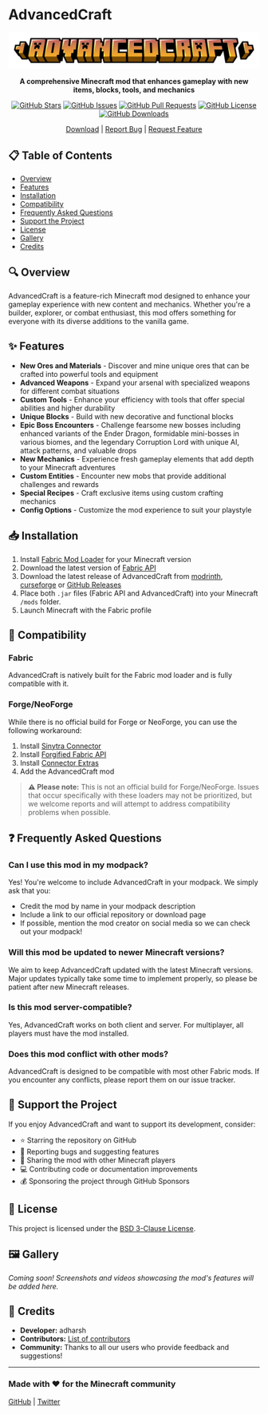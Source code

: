 # AdvancedCraft

<div align="center">

<img src="https://github.com/adharshgamingyt/AdvancedCraft/blob/master/.github/assets/big_logo.png" alt="AdvancedCraft Logo" style="width: 520px; height: auto;">

**A comprehensive Minecraft mod that enhances gameplay with new items, blocks, tools, and mechanics**

[![GitHub Stars](https://img.shields.io/github/stars/adharshgamingyt/AdvancedCraft?style=social)](https://github.com/adharshgamingyt/AdvancedCraft/stargazers)
[![GitHub Issues](https://img.shields.io/github/issues/adharshgamingyt/AdvancedCraft)](https://github.com/adharshgamingyt/AdvancedCraft/issues)
[![GitHub Pull Requests](https://img.shields.io/github/issues-pr/adharshgamingyt/AdvancedCraft)](https://github.com/adharshgamingyt/AdvancedCraft/pulls)
[![GitHub License](https://img.shields.io/github/license/adharshgamingyt/AdvancedCraft)](LICENSE)
[![GitHub Downloads](https://img.shields.io/github/downloads/adharshgamingyt/AdvancedCraft/total)](https://github.com/adharshgamingyt/AdvancedCraft/releases)

[Download](https://github.com/adharshgamingyt/AdvancedCraft/releases)  | [Report Bug](https://github.com/adharshgamingyt/AdvancedCraft/issues) | [Request Feature](https://github.com/adharshgamingyt/AdvancedCraft/issues)
</div>

## 📋 Table of Contents

- [Overview](#-overview)
- [Features](#-features)
- [Installation](#-installation)
- [Compatibility](#-compatibility)
- [Frequently Asked Questions](#-frequently-asked-questions)
- [Support the Project](#-support-the-project)
- [License](#-license)
- [Gallery](#-gallery)
- [Credits](#-credits)

## 🔍 Overview

AdvancedCraft is a feature-rich Minecraft mod designed to enhance your gameplay experience with new content and mechanics. Whether you're a builder, explorer, or combat enthusiast, this mod offers something for everyone with its diverse additions to the vanilla game.

## ✨ Features

- **New Ores and Materials** - Discover and mine unique ores that can be crafted into powerful tools and equipment
- **Advanced Weapons** - Expand your arsenal with specialized weapons for different combat situations
- **Custom Tools** - Enhance your efficiency with tools that offer special abilities and higher durability
- **Unique Blocks** - Build with new decorative and functional blocks
- **Epic Boss Encounters** - Challenge fearsome new bosses including enhanced variants of the Ender Dragon, formidable mini-bosses in various biomes, and the legendary Corruption Lord with unique AI, attack patterns, and valuable drops
- **New Mechanics** - Experience fresh gameplay elements that add depth to your Minecraft adventures
- **Custom Entities** - Encounter new mobs that provide additional challenges and rewards
- **Special Recipes** - Craft exclusive items using custom crafting mechanics
- **Config Options** - Customize the mod experience to suit your playstyle

## 📥 Installation

1. Install [Fabric Mod Loader](https://fabricmc.net/use/) for your Minecraft version
2. Download the latest version of [Fabric API](https://www.curseforge.com/minecraft/mc-mods/fabric-api)
3. Download the latest release of AdvancedCraft from [modrinth](https://modrinth.com/project/advanced-craft), [curseforge](https://www.curseforge.com/minecraft/mc-mods/advanced-craft) or [GitHub Releases](https://github.com/adharshgamingyt/AdvancedCraft/releases)
4. Place both `.jar` files (Fabric API and AdvancedCraft) into your Minecraft `/mods` folder.
5. Launch Minecraft with the Fabric profile

## 🔄 Compatibility

### Fabric
AdvancedCraft is natively built for the Fabric mod loader and is fully compatible with it.

### Forge/NeoForge
While there is no official build for Forge or NeoForge, you can use the following workaround:

1. Install [Sinytra Connector](https://modrinth.com/mod/connector)
2. Install [Forgified Fabric API](https://modrinth.com/mod/forgified-fabric-api)
3. Install [Connector Extras](https://modrinth.com/mod/connector-extras)
4. Add the AdvancedCraft mod

>**⚠️ Please note:** This is not an official build for Forge/NeoForge. Issues that occur specifically with these loaders may not be prioritized, but we welcome reports and will attempt to address compatibility problems when possible.

## ❓ Frequently Asked Questions

### Can I use this mod in my modpack?
Yes! You're welcome to include AdvancedCraft in your modpack. We simply ask that you:
- Credit the mod by name in your modpack description
- Include a link to our official repository or download page
- If possible, mention the mod creator on social media so we can check out your modpack!

### Will this mod be updated to newer Minecraft versions?
We aim to keep AdvancedCraft updated with the latest Minecraft versions. Major updates typically take some time to implement properly, so please be patient after new Minecraft releases.

### Is this mod server-compatible?
Yes, AdvancedCraft works on both client and server. For multiplayer, all players must have the mod installed.

### Does this mod conflict with other mods?
AdvancedCraft is designed to be compatible with most other Fabric mods. If you encounter any conflicts, please report them on our issue tracker.

## 💖 Support the Project

If you enjoy AdvancedCraft and want to support its development, consider:

- ⭐ Starring the repository on GitHub
- 🐛 Reporting bugs and suggesting features
- 🔄 Sharing the mod with other Minecraft players
- 💻 Contributing code or documentation improvements
- 💰 Sponsoring the project through GitHub Sponsors

## 📜 License

This project is licensed under the [BSD 3-Clause License](LICENSE).

## 🖼️ Gallery

*Coming soon! Screenshots and videos showcasing the mod's features will be added here.*

## 👏 Credits

- **Developer:** adharsh
- **Contributors:** [List of contributors](https://github.com/adharshgamingyt/AdvancedCraft/graphs/contributors)
- **Community:** Thanks to all our users who provide feedback and suggestions!

---



### Made with ❤️ for the Minecraft community

[GitHub](https://github.com/adharshgamingyt) | [Twitter](https://twitter.com/adharsh2010)
